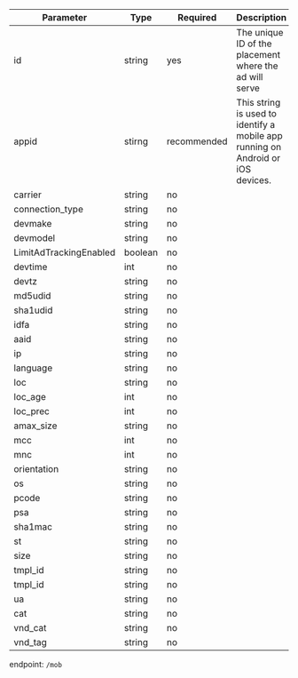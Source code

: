 Parameter | Type | Required | Description
--------- | ---- | -------- | -----------
id | string | yes | The unique ID of the placement where the ad will serve
appid | stirng | recommended | This string is used to identify a mobile app running on Android or iOS devices.
carrier | string | no |
connection_type | string | no |
devmake | string | no |
devmodel | string | no |
LimitAdTrackingEnabled | boolean | no |
devtime | int | no |
devtz | string | no |
md5udid | string | no |
sha1udid | string | no |
idfa | string | no |
aaid | string | no |
ip | string | no |
language | string | no |
loc | string | no |
loc_age | int | no |
loc_prec | int | no |
amax_size | string | no |
mcc | int | no |
mnc | int | no |
orientation | string | no |
os | string | no |
pcode | string | no |
psa | string | no |
sha1mac | string | no |
st | string | no |
size | string | no |
tmpl_id | string | no |
tmpl_id | string | no |
ua | string | no |
cat | string | no |
vnd_cat | string | no |
vnd_tag | string | no |


endpoint: `/mob`
